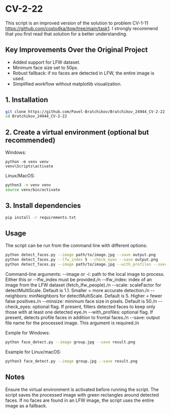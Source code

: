# CV-2-22
This script is an improved version of the solution to problem CV-1-11 https://github.com/costo4ka/itpw/tree/main/task1. I strongly recommend that you first read that solution for a better understanding.

## Key Improvements Over the Original Project

- Added support for LFW dataset.
- Minimum face size set to 50px.
- Robust fallback: if no faces are detected in LFW, the entire image is used.
- Simplified workflow without matplotlib visualization.

## 1. Installation
 ```bash
git clone https://github.com/Pavel-Bratchikov/Bratchikov_24944_CV-2-22.git
cd Bratchikov_24944_CV-2-22
```

## 2. Create a virtual environment (optional but recommended)
Windows:
```
python -m venv venv
venv\Scripts\activate
```

Linux/MacOS:
```bash
python3 -m venv venv
source venv/bin/activate
```

## 3. Install dependencies
```bash
pip install -r requirements.txt
```
## Usage
The script can be run from the command line with different options:
```bash
python detect_faces.py --image path/to/image.jpg --save output.png
python detect_faces.py --lfw_index 5 --check_eyes --save output.png
python detect_faces.py --image path/to/image.jpg --with_profiles --save output.png
```

Command-line arguments: 
--image or -i: path to the local image to process. Either this or --lfw_index must be provided./n 
--lfw_index: index of an image from the LFW dataset (fetch_lfw_people)./n
--scale: scaleFactor for detectMultiScale. Default is 1.1. Smaller = more accurate detection./n
--neighbors: minNeighbors for detectMultiScale. Default is 5. Higher = fewer false positives./n
--minsize: minimum face size in pixels. Default is 50./n
--check_eyes: optional flag. If present, filters detected faces to keep only those with at least one detected eye./n
--with_profiles: optional flag. If present, detects profile faces in addition to frontal faces./n
--save: output file name for the processed image. This argument is required./n

Exmple for Windows:
```bash
python face_detect.py --image group.jpg --save result.png
```

Example for Linux/macOS:
```bash
python3 face_detect.py --image group.jpg --save result.png
```

## Notes
Ensure the virtual environment is activated before running the script.
The script saves the processed image with green rectangles around detected faces.
If no faces are found in an LFW image, the script uses the entire image as a fallback.
